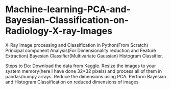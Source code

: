 # Machine-learning-PCA-and-Bayesian-Classification-on-Radiology-X-ray-Images
X-Ray Image processing and Classification in Python(From Scratch)
Principal component Analysis(For Dimensionality reduction and Feature Extraction)
Bayesian Classifier(Multivariate Gaussian)
Histogram Classifier.

Steps to Do:
Download the data from Kaggle.
Resize the images to your system memory(here I have done 32*32 pixels) and process all of them in pandas/numpy arrays.
Reduce the dimensions using PCA.
Perform Bayesian and Histogram Classification on reduced dimensions of images

